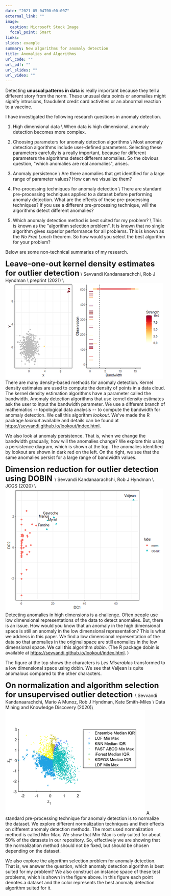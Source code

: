 ```yaml
---
date: "2021-05-04T00:00:00Z"
external_link: ""
image:
  caption: Microsoft Stock Image
  focal_point: Smart
links:
slides: example
summary: New algorithms for anomaly detection
title: Anomalies and Algorithms
url_code: ""
url_pdf: ""
url_slides: ""
url_video: ""
---
```


Detecting **unusual patterns in data** is really important because they tell a different story from the norm. These unusual data points or anomalies might signify intrusions, fraudulent credit card activities or an abnormal reaction to a vaccine. 

I have investigated the following research questions in anomaly detection.

1. High dimensional data \\
When data is high dimensional, anomaly detection becomes more complex. 

2. Choosing parameters for anomaly detection algorithms \\
Most anomaly detection algorithms include user-defined parameters. Selecting these parameters carefully is a really important, because for different parameters the algorithms detect different anomalies. So the obvious question, "which anomalies are real anomalies", arises. 

3. Anomaly persistence \\
Are there anomalies that get identified for a large range of parameter values? How can we visualize them?

4. Pre-processing techniques for anomaly detection \\
There are standard pre-processing techniques applied to a dataset before performing anomaly detection. What are the effects of these pre-processing techniques? If you use a different pre-processing technique, will the algorithms detect different anomalies? 

5. Which anomaly detection method is best suited for my problem? \\
This is known as the "algorithm selection problem". It is known that no single algorithm gives superior performance for all problems. This is known as the *No Free Lunch* theorem. So how would you select the best algorithm for your problem?

Below are some non-technical summaries of my research. 

 <font size="5">  **Leave-one-out kernel density estimates for outlier detection**</font> \\
Sevvandi Kandanaarachchi, Rob J Hyndman \\
preprint (2021)  \\
![half-size image](persistence.png)
There are many density-based methods for anomaly detection. Kernel density estimates are used to compute the density of points in a data cloud. The kernel density estimation algorithms have a parameter called the bandwidth. Anomaly detection algorithms that use kernel density estimates ask the user to input the bandwidth parameter. We use a different branch of mathematics -- topological data analysis -- to compute the bandwidth for anomaly detection. We call this algorithm *lookout*.  We've made the R package *lookout* available and details can be found at https://sevvandi.github.io/lookout/index.html.

We also look at anomaly persistence. That is, when we change the bandwidth gradually, how will the anomalies change? We explore this using a persistence diagram, which is shown at the top. The anomalies identified by lookout are shown in dark red on the left. On the right, we see that the same anomalies persist for a large range of bandwidth values.

 <font size="5">  **Dimension reduction for outlier detection using DOBIN** </font> \\
Sevvandi Kandanaarachchi, Rob J Hyndman \\
JCGS (2020)  \\
![half-size image](lesmis.png)
Detecting anomalies in high dimensions is a challenge. Often people use low dimensional representations of the data to detect anomalies. But, there is an issue. How would you know that an anomaly in the high dimensional space is still an anomaly in the low dimensional representation? This is what we address in this paper. We find a low dimensional representation of the data so that anomalies in the original space are still anomalies in the low dimensional space. We call this algorithm *dobin*. (The R package dobin is available at  https://sevvandi.github.io/lookout/index.html. )


The figure at the top shows the characters is *Les Miserables* transformed to a low dimensional space using dobin. We see that Valjean is  quite  anomalous compared to the other characters. 


 <font size="5"> **On normalization and algorithm selection for unsupervised outlier detection** </font> \\
Sevvandi Kandanaarachchi, Mario A Munoz, Rob J Hyndman, Kate Smith-Miles \\
Data Mining and Knowledge Discovery (2020)\\
![half-size image](distribution_svm_portfolio.png)
A standard pre-processing technique for anomaly detection is to normalize the dataset. We explore different normalization techniques and their effects on different anomaly detection methods. The most used normalization method is called Min-Max. We show that Min-Max is only suited for about 50% of the datasets in our repository. So, effectively we are showing that the normalization method should not be fixed, but should be chosen depending on the dataset. 

We also explore the algorithm selection problem for anomaly detection.  That is, we answer the question, which anomaly detection algorithm is best suited for my problem? We also construct an instance space of these test problems, which is shown in the figure above. In this figure each point denotes a dataset and the color represents the best anomaly detection algorithm suited for it.  

